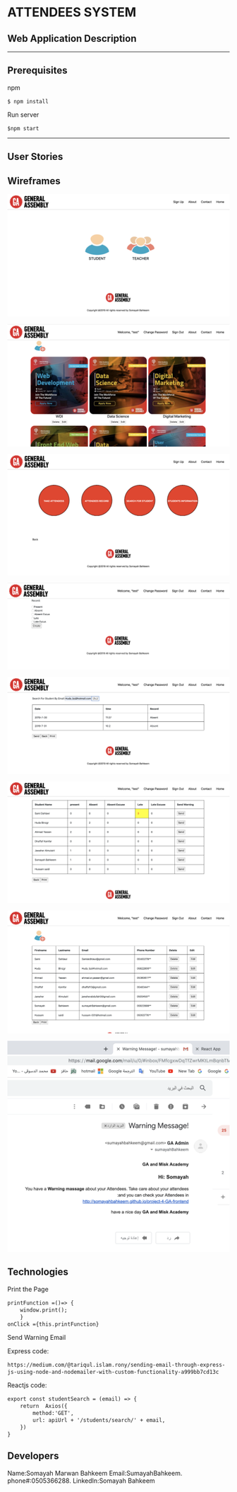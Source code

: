 # ATTENDEES SYSTEM



## Web Application Description 


---
## Prerequisites

npm  
```
$ npm install
```

Run server
```
$npm start
```

---
## User Stories




## Wireframes


![search by student](readme-images/homePage.png)

![search by student](readme-images/coursListPage.png)

![search by student](readme-images/optionPage.png)

![search by student](readme-images/takeAttendeesPage.png)

![search by student](readme-images/sarchStudentPage.png)

![search by student](readme-images/attendeesRecurd.png)

![search by student](readme-images/studentInformationPage.png)

![search by student](readme-images/email.png)


## Technologies
Print the Page
```
printFunction =()=> {
    window.print();
    }
onClick ={this.printFunction}
```
Send Warning Email

Express code:
```
https://medium.com/@tariqul.islam.rony/sending-email-through-express-js-using-node-and-nodemailer-with-custom-functionality-a999bb7cd13c
```
Reactjs code:
```
export const studentSearch = (email) => {
    return  Axios({
        method:'GET',
        url: apiUrl + '/students/search/' + email,
    })
}
```
## Developers
Name:Somayah Marwan Bahkeem
Email:SumayahBahkeem.
phone#:0505366288.
LinkedIn:Somayah Bahkeem